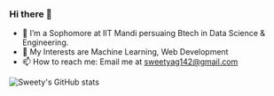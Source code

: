 ### Hi there 👋

- 🔭 I’m a Sophomore at IIT Mandi persuaing Btech in Data Science & Engineering.
- 🌱 My Interests are Machine Learning, Web Development 
- 📫 How to reach me: Email me at sweetyag142@gmail.com





![Sweety's GitHub stats](https://github-readme-stats.vercel.app/api?username=batman14-s&theme=tokyonight&show_icons=true&count_private=true)


